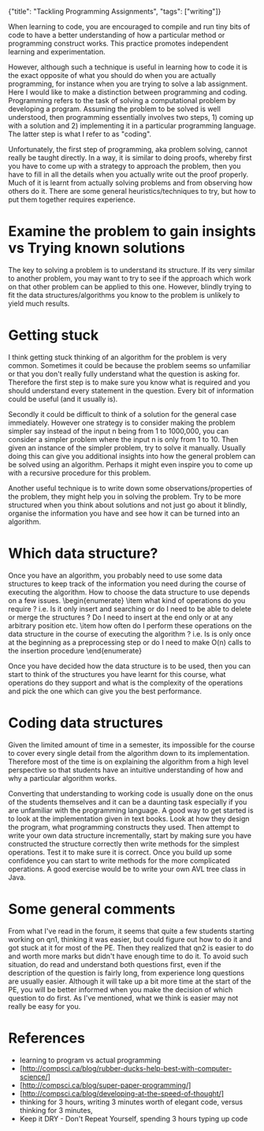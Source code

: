 {"title": "Tackling Programming Assignments", "tags": ["writing"]}

When learning to code, you are encouraged to compile and run tiny bits of code
to have a better understanding of how a particular method or programming
construct works. This practice promotes independent learning and
experimentation.

However, although such a technique is useful in learning how to code it is the
exact opposite of what you should do when you are actually programming, for
instance when you are trying to solve a lab assignment. Here I would like to
make a distinction between programming and coding. Programming refers to the
task of solving a computational problem by developing a program. Assuming the
problem to be solved is well understood, then programming essentially involves
two steps, 1) coming up with a solution and 2) implementing it in a particular
programming language. The latter step is what I refer to as "coding".

Unfortunately, the first step of programming, aka problem solving, cannot
really be taught directly. In a way, it is similar to doing proofs, whereby
first you have to come up with a strategy to approach the problem, then you
have to fill in all the details when you actually write out the proof
properly. Much of it is learnt from actually solving problems and from
observing how others do it. There are some general heuristics/techniques to
try, but how to put them together requires experience.

# Examine the problem to gain insights vs Trying known solutions
The key to solving a problem is to understand its structure. If its very
similar to another problem, you may want to try to see if the approach which
work on that other problem can be applied to this one. However, blindly trying
to fit the data structures/algorithms you know to the problem is unlikely to
yield much results.

# Getting stuck
I think getting stuck thinking of an algorithm for the problem is very common.
Sometimes it could be because the problem seems so unfamiliar or that you
don't really fully understand what the question is asking for.   Therefore the
first step is to make sure you know what is required and you should understand
every statement in the question.  Every bit of information could be useful
(and it usually is).

Secondly it could be difficult to think of a solution for the general case
immediately.  However one strategy is to consider making the problem simpler
say instead of the input n being from 1 to 1000,000, you can consider a
simpler problem where the input n is only from 1 to 10.  Then given an
instance of the simpler problem, try to solve it manually.  Usually doing this
can give you additional insights into how the general problem can be solved
using an algorithm. Perhaps it might even inspire you to come up with a
recursive procedure for this problem.

Another useful technique is to write down some observations/properties of the
problem, they might help you in solving the problem.  Try to be more
structured when you think about solutions and not just go about it blindly,
organise the information you have and see how it can be turned into an
algorithm.

# Which data structure?
Once you have an algorithm, you probably need to use some data structures to
keep track of the information you need during the course of executing the
algorithm.  How to choose the data structure to use depends on a few issues.
\begin{enumerate}
\item what kind of operations do you require ? i.e. Is it only insert and
searching or do I need to be able to delete or merge the structures ? Do I
need to insert at the end only or at any arbitrary position etc.
\item how often do I perform these operations on the data structure in the course of executing the algorithm ? i.e. Is is only once at the beginning as a
preprocessing step or do I need to make O(n) calls to the insertion procedure
\end{enumerate}

Once you have decided how the data structure is to be used, then you can start
to think of the structures you have learnt for this course, what operations do
they support and what is the complexity of the operations and pick the one
which can give you the best performance.

# Coding data structures
Given the limited amount of time in a semester, its impossible for the course
to cover every single detail from the algorithm down to its implementation.
Therefore most of the time is on explaining the algorithm from a high level
perspective so that students have an intuitive understanding of how and why a
particular algorithm works.

Converting that understanding to working code is usually done on the onus of
the students themselves and it can be a daunting task especially if you are
unfamiliar with the programming language.  A good way to get started is to
look at the implementation given in text books.  Look at how they design the
program, what programming constructs they used.  Then attempt to write your
own data structure incrementally, start by making sure you have constructed
the structure correctly then write methods for the simplest operations.  Test
it to make sure it is correct. Once you build up some confidence you can start
to write methods for the more complicated operations.  A good exercise would
be to write your own AVL tree class in Java.

# Some general comments
From what I've read in the forum, it seems that quite a few students starting
working on qn1, thinking it was easier, but could figure out how to do it and
got stuck at it for most of the PE.  Then they realized that qn2 is easier to
do and worth more marks but didn't have enough time to do it.  To avoid such
situation, do read and understand both questions first, even if the
description of the question is fairly long, from experience long questions
are usually easier.  Although it will take up a bit more time at the start
of the PE, you will be better informed when you make the decision of which
question to do first.  As I've mentioned, what we think is easier may not
really be easy for you.

# References
* learning to program vs actual programming
* [http://compsci.ca/blog/rubber-ducks-help-best-with-computer-science/]
* [http://compsci.ca/blog/super-paper-programming/]
* [http://compsci.ca/blog/developing-at-the-speed-of-thought/]
* thinking for 3 hours, writing 3 minutes worth of elegant code, versus thinking for 3 minutes,
* Keep it DRY - Don't Repeat Yourself, spending 3 hours typing up code

